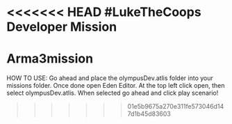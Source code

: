 <<<<<<< HEAD
#LukeTheCoops Developer Mission
=======
# Arma3mission
HOW TO USE:
Go ahead and place the olympusDev.atlis folder into your missions folder. Once done open Eden Editor. At the top left click open, then select olympusDev.atlis. When selected go ahead and click play scenario!
>>>>>>> 01e5b9675a270e311fe573046d147d1b45d83603
